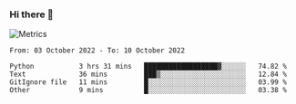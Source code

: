 ### Hi there 👋

![Metrics](https://github.com/radoapx/radoapx/blob/main/github-metrics.svg)

<!--START_SECTION:waka-->

```text
From: 03 October 2022 - To: 10 October 2022

Python           3 hrs 31 mins   ██████████████████▓░░░░░░   74.82 %
Text             36 mins         ███▒░░░░░░░░░░░░░░░░░░░░░   12.84 %
GitIgnore file   11 mins         █░░░░░░░░░░░░░░░░░░░░░░░░   03.99 %
Other            9 mins          █░░░░░░░░░░░░░░░░░░░░░░░░   03.38 %
```

<!--END_SECTION:waka-->

<!--
**radoapx/radoapx** is a ✨ _special_ ✨ repository because its `README.md` (this file) appears on your GitHub profile.

Here are some ideas to get you started:

- 🔭 I’m currently working on ...
- 🌱 I’m currently learning ...
- 👯 I’m looking to collaborate on ...
- 🤔 I’m looking for help with ...
- 💬 Ask me about ...
- 📫 How to reach me: ...
- 😄 Pronouns: ...
- ⚡ Fun fact: ...
-->
